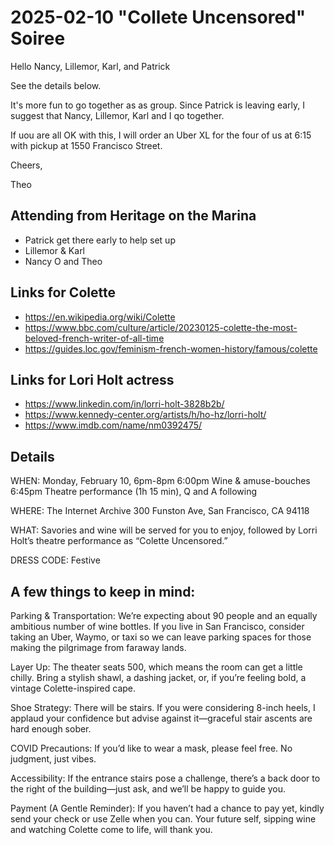# 2025-02-10 "Collete Uncensored" Soiree

Hello Nancy, Lillemor, Karl, and Patrick

See the details below.

It's more fun to go together as as group. Since Patrick is leaving early, I suggest that Nancy, Lillemor, Karl and I qo together.

If uou are all OK with this, I will order an Uber XL for the four of us at 6:15 with pickup at 1550 Francisco Street.

Cheers,

Theo



## Attending from Heritage on the Marina

* Patrick get there early to help set up
* Lillemor & Karl
* Nancy O and Theo



## Links for Colette

* <https://en.wikipedia.org/wiki/Colette>
* <https://www.bbc.com/culture/article/20230125-colette-the-most-beloved-french-writer-of-all-time>
* <https://guides.loc.gov/feminism-french-women-history/famous/colette>

## Links for Lori Holt actress

* <https://www.linkedin.com/in/lorri-holt-3828b2b/>
* <https://www.kennedy-center.org/artists/h/ho-hz/lorri-holt/>
* <https://www.imdb.com/name/nm0392475/>

## Details

WHEN: Monday, February 10, 6pm-8pm
6:00pm Wine & amuse-bouches
6:45pm Theatre performance (1h 15 min), Q and A following

WHERE: The Internet Archive
300 Funston Ave, San Francisco, CA 94118

WHAT: Savories and wine will be served for you to enjoy, followed by Lorri Holt’s theatre performance as “Colette Uncensored.”

DRESS CODE: Festive

## A few things to keep in mind:

Parking & Transportation: We’re expecting about 90 people and an equally ambitious number of wine bottles. If you live in San Francisco, consider taking an Uber, Waymo, or taxi so we can leave parking spaces for those making the pilgrimage from faraway lands.

Layer Up: The theater seats 500, which means the room can get a little chilly. Bring a stylish shawl, a dashing jacket, or, if you’re feeling bold, a vintage Colette-inspired cape.

Shoe Strategy: There will be stairs. If you were considering 8-inch heels, I applaud your confidence but advise against it—graceful stair ascents are hard enough sober.

COVID Precautions: If you’d like to wear a mask, please feel free. No judgment, just vibes.

Accessibility: If the entrance stairs pose a challenge, there’s a back door to the right of the building—just ask, and we’ll be happy to guide you.

Payment (A Gentle Reminder): If you haven’t had a chance to pay yet, kindly send your check or use Zelle when you can. Your future self, sipping wine and watching Colette come to life, will thank you.



